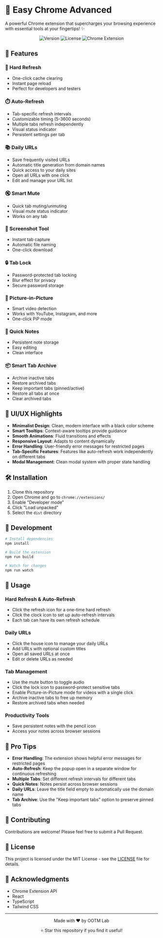 # 🚀 Easy Chrome Advanced

A powerful Chrome extension that supercharges your browsing experience with essential tools at your fingertips! ✨

<div align="center">
  <img src="https://img.shields.io/badge/Version-1.0.0-brightgreen" alt="Version">
  <img src="https://img.shields.io/badge/License-MIT-blue" alt="License">
  <img src="https://img.shields.io/badge/Chrome-Extension-yellow" alt="Chrome Extension">
</div>

## 🌟 Features

### 🔄 Hard Refresh
- One-click cache clearing
- Instant page reload
- Perfect for developers and testers

### ⏱️ Auto-Refresh
- Tab-specific refresh intervals
- Customizable timing (5-3600 seconds)
- Multiple tabs refresh independently
- Visual status indicator
- Persistent settings per tab

### 📚 Daily URLs
- Save frequently visited URLs
- Automatic title generation from domain names
- Quick access to your daily sites
- Open all URLs with one click
- Edit and manage your URL list

### 🔇 Smart Mute
- Quick tab muting/unmuting
- Visual mute status indicator
- Works on any tab

### 📸 Screenshot Tool
- Instant tab capture
- Automatic file naming
- One-click download

### 🔒 Tab Lock
- Password-protected tab locking
- Blur effect for privacy
- Secure password storage

### 🎥 Picture-in-Picture
- Smart video detection
- Works with YouTube, Instagram, and more
- One-click PiP mode

### 📝 Quick Notes
- Persistent note storage
- Easy editing
- Clean interface

### 📦 Smart Tab Archive
- Archive inactive tabs
- Restore archived tabs
- Keep important tabs (pinned/active)
- Restore all tabs at once
- Clear archived tabs

## 🎨 UI/UX Highlights

- **Minimalist Design**: Clean, modern interface with a black color scheme
- **Smart Tooltips**: Context-aware tooltips provide guidance
- **Smooth Animations**: Fluid transitions and effects
- **Responsive Layout**: Adapts to content dynamically
- **Error Handling**: User-friendly error messages for restricted pages
- **Tab-Specific Features**: Features like auto-refresh work independently on different tabs
- **Modal Management**: Clean modal system with proper state handling

## 🛠️ Installation

1. Clone this repository
2. Open Chrome and go to `chrome://extensions/`
3. Enable "Developer mode"
4. Click "Load unpacked"
5. Select the `dist` directory

## 🔧 Development

```bash
# Install dependencies
npm install

# Build the extension
npm run build

# Watch for changes
npm run watch
```

## 🎯 Usage

### Hard Refresh & Auto-Refresh
- Click the refresh icon for a one-time hard refresh
- Click the clock icon to set up auto-refresh intervals
- Each tab can have its own refresh schedule

### Daily URLs
- Click the house icon to manage your daily URLs
- Add URLs with optional custom titles
- Open all saved URLs at once
- Edit or delete URLs as needed

### Tab Management
- Use the mute button to toggle audio
- Click the lock icon to password-protect sensitive tabs
- Enable Picture-in-Picture mode for videos with a single click
- Archive inactive tabs to free up memory
- Restore archived tabs when needed

### Productivity Tools
- Save persistent notes with the pencil icon
- Access your notes across browser sessions

## 🌈 Pro Tips

- **Error Handling**: The extension shows helpful error messages for restricted pages
- **Auto-Refresh**: Keep the popup open in a separate window for continuous refreshing
- **Multiple Tabs**: Set different refresh intervals for different tabs
- **Quick Notes**: Notes persist across browser sessions
- **Daily URLs**: Leave the title field empty to automatically use the domain name
- **Tab Archive**: Use the "Keep important tabs" option to preserve pinned tabs

## 🤝 Contributing

Contributions are welcome! Please feel free to submit a Pull Request.

## 📄 License

This project is licensed under the MIT License - see the [LICENSE](LICENSE) file for details.

## 🙏 Acknowledgments

- Chrome Extension API
- React
- TypeScript
- Tailwind CSS

---

<div align="center">
  <p>Made with ❤️ by OOTM Lab</p>
  <p>⭐ Star this repository if you find it useful!</p>
</div>